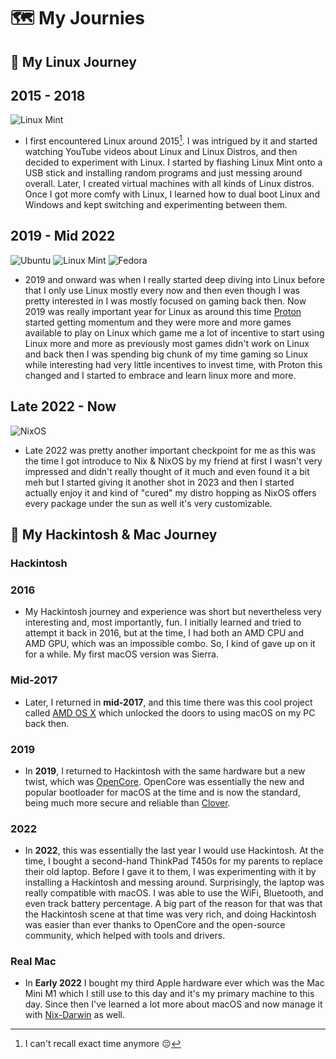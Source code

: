 # 🗺️ My Journies

## 🐧 My Linux Journey

## **2015 - 2018**

![Linux Mint](https://img.shields.io/badge/Linux%20Mint-87CF3E?style=for-the-badge&logo=Linux%20Mint&logoColor=white)

- I first encountered Linux around 2015[^1]. I was intrigued by it and started watching YouTube videos about Linux and Linux Distros, and then decided to experiment with Linux. I started by flashing Linux Mint onto a USB stick and installing random programs and just messing around overall. Later, I created virtual machines with all kinds of Linux distros. Once I got more comfy with Linux, I learned how to dual boot Linux and Windows and kept switching and experimenting between them.

## **2019 - Mid 2022**

![Ubuntu](https://img.shields.io/badge/Ubuntu-E95420?style=for-the-badge&logo=ubuntu&logoColor=white)
![Linux Mint](https://img.shields.io/badge/Linux%20Mint-87CF3E?style=for-the-badge&logo=Linux%20Mint&logoColor=white)
![Fedora](https://img.shields.io/badge/Fedora-294172?style=for-the-badge&logo=fedora&logoColor=white)

- 2019 and onward was when I really started deep diving into Linux before that I only use Linux mostly every now and then even though I was pretty interested in I was mostly focused on gaming back then. Now 2019 was really important year for Linux as around this time [Proton](https://github.com/ValveSoftware/Proton) started getting momentum and they were more and more games available to play on Linux which game me a lot of incentive to start using Linux more and more as previously most games didn't work on Linux and back then I was spending big chunk of my time gaming so Linux while interesting had very little incentives to invest time, with Proton this changed and I started to embrace and learn linux more and more.

## **Late 2022 - Now**

![NixOS](https://img.shields.io/badge/NIXOS-5277C3.svg?style=for-the-badge&logo=NixOS&logoColor=white)

- Late 2022 was pretty another important checkpoint for me as this was the time I got introduce to Nix & NixOS by my friend at first I wasn't very impressed and didn't really thought of it much and even found it a bit meh but I started giving it another shot in 2023 and then I started actually enjoy it and kind of "cured" my distro hopping as NixOS offers every package under the sun as well it's very customizable.

## 🍎 My Hackintosh & Mac Journey

### Hackintosh

### **2016**

- My Hackintosh journey and experience was short but nevertheless very interesting and, most importantly, fun. I initially learned and tried to attempt it back in 2016, but at the time, I had both an AMD CPU and AMD GPU, which was an impossible combo. So, I kind of gave up on it for a while. My first macOS version was Sierra.

### **Mid-2017**

- Later, I returned in **mid-2017**, and this time there was this cool project called [AMD OS X](https://github.com/AMD-OSX) which unlocked the doors to using macOS on my PC back then.

### **2019**

- In **2019**, I returned to Hackintosh with the same hardware but a new twist, which was [OpenCore](https://github.com/acidanthera/OpenCorePkg). OpenCore was essentially the new and popular bootloader for macOS at the time and is now the standard, being much more secure and reliable than [Clover](https://github.com/CloverHackyColor/CloverBootloader).

### **2022**

- In **2022**, this was essentially the last year I would use Hackintosh. At the time, I bought a second-hand ThinkPad T450s for my parents to replace their old laptop. Before I gave it to them, I was experimenting with it by installing a Hackintosh and messing around. Surprisingly, the laptop was really compatible with macOS. I was able to use the WiFi, Bluetooth, and even track battery percentage. A big part of the reason for that was that the Hackintosh scene at that time was very rich, and doing Hackintosh was easier than ever thanks to OpenCore and the open-source community, which helped with tools and drivers.

### Real Mac

- In **Early 2022** I bought my third Apple hardware ever which was the Mac Mini M1 which I still use to this day and it's my primary machine to this day. Since then I've learned a lot more about macOS and now manage it with [Nix-Darwin](https://github.com/LnL7/nix-darwin) as well.

[^1]: I can't recall exact time anymore 😔
